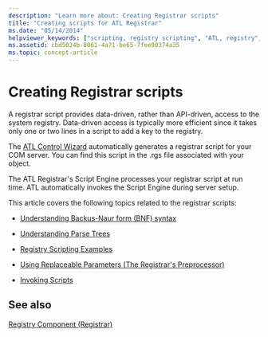 ```yaml
---
description: "Learn more about: Creating Registrar scripts"
title: "Creating scripts for ATL Registrar"
ms.date: "05/14/2014"
helpviewer_keywords: ["scripting, registry scripting", "ATL, registry", "registrar scripts [ATL]", "scripts, Registrar scripts", "scripts, creating"]
ms.assetid: cbd5024b-8061-4a71-be65-7fee90374a35
ms.topic: concept-article
---
```

# Creating Registrar scripts

A registrar script provides data-driven, rather than API-driven, access to the system registry. Data-driven access is typically more efficient since it takes only one or two lines in a script to add a key to the registry.

The [ATL Control Wizard](../atl/reference/atl-control-wizard.md) automatically generates a registrar script for your COM server. You can find this script in the .rgs file associated with your object.

The ATL Registrar's Script Engine processes your registrar script at run time. ATL automatically invokes the Script Engine during server setup.

This article covers the following topics related to the registrar scripts:

- [Understanding Backus-Naur form (BNF) syntax](../atl/understanding-backus-naur-form-bnf-syntax.md)

- [Understanding Parse Trees](../atl/understanding-parse-trees.md)

- [Registry Scripting Examples](../atl/registry-scripting-examples.md)

- [Using Replaceable Parameters (The Registrar's Preprocessor)](../atl/using-replaceable-parameters-the-registrar-s-preprocessor.md)

- [Invoking Scripts](../atl/invoking-scripts.md)

## See also

[Registry Component (Registrar)](../atl/atl-registry-component-registrar.md)
